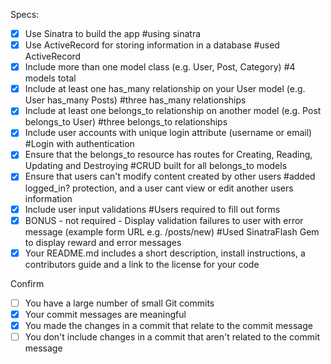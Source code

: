 
Specs:
- [x] Use Sinatra to build the app
    #using sinatra
- [x] Use ActiveRecord for storing information in a database
    #used ActiveRecord
- [x] Include more than one model class (e.g. User, Post, Category)
    #4 models total
- [x] Include at least one has_many relationship on your User model (e.g. User has_many Posts)
    #three has_many relationships
- [x] Include at least one belongs_to relationship on another model (e.g. Post belongs_to User)
    #three belongs_to relationships
- [x] Include user accounts with unique login attribute (username or email)
    #Login with authentication
- [x] Ensure that the belongs_to resource has routes for Creating, Reading, Updating and Destroying
    #CRUD built for all belongs_to models
- [x] Ensure that users can't modify content created by other users
    #added logged_in? protection, and a user cant view or edit another users information
- [x] Include user input validations
    #Users required to fill out forms
- [x] BONUS - not required - Display validation failures to user with error message (example form URL e.g. /posts/new)
    #Used SinatraFlash Gem to display reward and error messages
- [x] Your README.md includes a short description, install instructions, a contributors guide and a link to the license for your code

Confirm
- [ ] You have a large number of small Git commits
- [x] Your commit messages are meaningful
- [x] You made the changes in a commit that relate to the commit message
- [ ] You don't include changes in a commit that aren't related to the commit message
